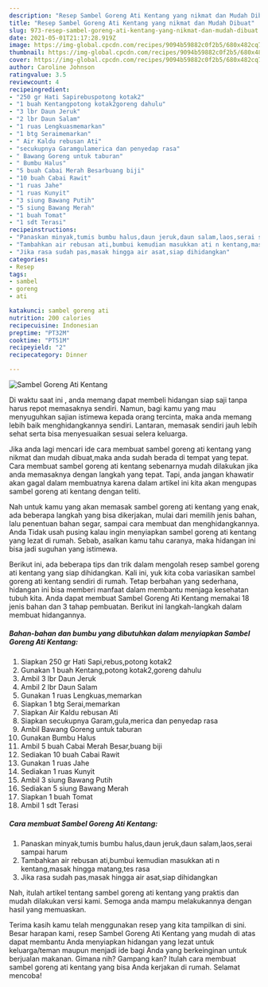 ```yaml
---
description: "Resep Sambel Goreng Ati Kentang yang nikmat dan Mudah Dibuat"
title: "Resep Sambel Goreng Ati Kentang yang nikmat dan Mudah Dibuat"
slug: 973-resep-sambel-goreng-ati-kentang-yang-nikmat-dan-mudah-dibuat
date: 2021-05-01T21:17:28.919Z
image: https://img-global.cpcdn.com/recipes/9094b59882c0f2b5/680x482cq70/sambel-goreng-ati-kentang-foto-resep-utama.jpg
thumbnail: https://img-global.cpcdn.com/recipes/9094b59882c0f2b5/680x482cq70/sambel-goreng-ati-kentang-foto-resep-utama.jpg
cover: https://img-global.cpcdn.com/recipes/9094b59882c0f2b5/680x482cq70/sambel-goreng-ati-kentang-foto-resep-utama.jpg
author: Caroline Johnson
ratingvalue: 3.5
reviewcount: 4
recipeingredient:
- "250 gr Hati Sapirebuspotong kotak2"
- "1 buah Kentangpotong kotak2goreng dahulu"
- "3 lbr Daun Jeruk"
- "2 lbr Daun Salam"
- "1 ruas Lengkuasmemarkan"
- "1 btg Seraimemarkan"
- " Air Kaldu rebusan Ati"
- "secukupnya Garamgulamerica dan penyedap rasa"
- " Bawang Goreng untuk taburan"
- " Bumbu Halus"
- "5 buah Cabai Merah Besarbuang biji"
- "10 buah Cabai Rawit"
- "1 ruas Jahe"
- "1 ruas Kunyit"
- "3 siung Bawang Putih"
- "5 siung Bawang Merah"
- "1 buah Tomat"
- "1 sdt Terasi"
recipeinstructions:
- "Panaskan minyak,tumis bumbu halus,daun jeruk,daun salam,laos,serai sampai harum"
- "Tambahkan air rebusan ati,bumbui kemudian masukkan ati n kentang,masak hingga matang,tes rasa"
- "Jika rasa sudah pas,masak hingga air asat,siap dihidangkan"
categories:
- Resep
tags:
- sambel
- goreng
- ati

katakunci: sambel goreng ati 
nutrition: 200 calories
recipecuisine: Indonesian
preptime: "PT32M"
cooktime: "PT51M"
recipeyield: "2"
recipecategory: Dinner

---
```



![Sambel Goreng Ati Kentang](https://img-global.cpcdn.com/recipes/9094b59882c0f2b5/680x482cq70/sambel-goreng-ati-kentang-foto-resep-utama.jpg)

Di waktu  saat ini , anda memang dapat membeli hidangan siap saji tanpa harus repot memasaknya sendiri. Namun, bagi kamu yang mau menyuguhkan sajian istimewa kepada orang tercinta, maka anda memang lebih baik menghidangkannya sendiri. Lantaran, memasak sendiri jauh lebih sehat serta bisa menyesuaikan sesuai selera keluarga.

Jika anda lagi mencari ide cara membuat sambel goreng ati kentang yang nikmat dan mudah dibuat,maka anda sudah berada di tempat yang tepat. Cara membuat sambel goreng ati kentang  sebenarnya mudah dilakukan jika anda memasaknya dengan langkah yang tepat. Tapi, anda jangan khawatir akan gagal dalam membuatnya 
karena dalam artikel ini kita akan mengupas sambel goreng ati kentang dengan teliti.  



Nah untuk kamu yang akan memasak sambel goreng ati kentang yang enak, ada beberapa langkah yang bisa dikerjakan, mulai dari memilih jenis bahan, lalu penentuan bahan segar, sampai cara membuat dan menghidangkannya. Anda Tidak usah pusing kalau ingin menyiapkan sambel goreng ati kentang yang lezat di rumah. Sebab, asalkan kamu  tahu caranya, maka hidangan ini bisa jadi suguhan yang istimewa.

Berikut ini, ada beberapa tips dan trik dalam mengolah resep sambel goreng ati kentang yang siap dihidangkan. Kali ini, yuk kita coba variasikan sambel goreng ati kentang sendiri di rumah. Tetap berbahan yang sederhana, hidangan ini bisa memberi manfaat dalam membantu menjaga kesehatan tubuh kita. Anda dapat membuat Sambel Goreng Ati Kentang memakai 18 jenis bahan dan 3 tahap pembuatan. Berikut ini langkah-langkah dalam membuat hidangannya.

<!--inarticleads1-->

##### Bahan-bahan dan bumbu yang dibutuhkan dalam menyiapkan Sambel Goreng Ati Kentang:

1. Siapkan 250 gr Hati Sapi,rebus,potong kotak2
1. Gunakan 1 buah Kentang,potong kotak2,goreng dahulu
1. Ambil 3 lbr Daun Jeruk
1. Ambil 2 lbr Daun Salam
1. Gunakan 1 ruas Lengkuas,memarkan
1. Siapkan 1 btg Serai,memarkan
1. Siapkan  Air Kaldu rebusan Ati
1. Siapkan secukupnya Garam,gula,merica dan penyedap rasa
1. Ambil  Bawang Goreng untuk taburan
1. Gunakan  Bumbu Halus
1. Ambil 5 buah Cabai Merah Besar,buang biji
1. Sediakan 10 buah Cabai Rawit
1. Gunakan 1 ruas Jahe
1. Sediakan 1 ruas Kunyit
1. Ambil 3 siung Bawang Putih
1. Sediakan 5 siung Bawang Merah
1. Siapkan 1 buah Tomat
1. Ambil 1 sdt Terasi




<!--inarticleads2-->

##### Cara membuat Sambel Goreng Ati Kentang:

1. Panaskan minyak,tumis bumbu halus,daun jeruk,daun salam,laos,serai sampai harum
1. Tambahkan air rebusan ati,bumbui kemudian masukkan ati n kentang,masak hingga matang,tes rasa
1. Jika rasa sudah pas,masak hingga air asat,siap dihidangkan




Nah, itulah artikel tentang  sambel goreng ati kentang  yang praktis dan mudah dilakukan versi kami. Semoga anda mampu melakukannya dengan hasil yang memuaskan. 

Terima kasih kamu telah menggunakan resep yang kita tampilkan di sini. Besar harapan kami, resep  Sambel Goreng Ati Kentang yang mudah di atas dapat membantu Anda menyiapkan hidangan yang lezat untuk keluarga/teman maupun menjadi ide bagi Anda yang berkeinginan untuk berjualan makanan. Gimana nih? Gampang kan? Itulah cara membuat sambel goreng ati kentang yang bisa Anda kerjakan di rumah. Selamat mencoba!

